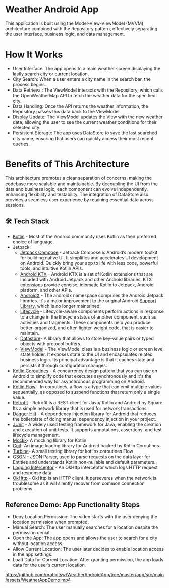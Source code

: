 # Weather Android App
This application is built using the Model-View-ViewModel (MVVM) architecture combined with the Repository pattern, effectively separating the user interface, business logic, and data management.

# How It Works
- User Interface: The app opens to a main weather screen displaying the lastly search city or current location.
- City Search: When a user enters a city name in the search bar, the process begins.
- Data Retrieval: The ViewModel interacts with the Repository, which calls the OpenWeatherMap API to fetch the weather data for the specified city.
- Data Handling: Once the API returns the weather information, the Repository passes this data back to the ViewModel.
- Display Update: The ViewModel updates the View with the new weather data, allowing the user to see the current weather conditions for their selected city.
- Persistent Storage: The app uses DataStore to save the last searched city name, ensuring that users can quickly access their most recent queries.

# Benefits of This Architecture
This architecture promotes a clear separation of concerns, making the codebase more scalable and maintainable. By decoupling the UI from the data and business logic, each component can evolve independently, enhancing flexibility and testability. The integration of DataStore also provides a seamless user experience by retaining essential data across sessions.

## 🛠 Tech Stack
- [Kotlin](https://developer.android.com/kotlin) - Most of the Android community uses Kotlin as their preferred choice of language.
- Jetpack:
    - [Jetpack Compose](https://developer.android.com/jetpack/compose) - Jetpack Compose is Android’s modern toolkit for building native UI. It simplifies and accelerates UI development on Android. Quickly bring your app to life with less code, powerful tools, and intuitive Kotlin APIs.
    - [Android KTX](https://developer.android.com/kotlin/ktx.html) - Android KTX is a set of Kotlin extensions that are included with Android Jetpack and other Android libraries. KTX extensions provide concise, idiomatic Kotlin to Jetpack, Android platform, and other APIs.
    - [AndroidX](https://developer.android.com/jetpack/androidx) - The androidx namespace comprises the Android Jetpack libraries. It's a major improvement to the original Android [Support Library](https://developer.android.com/topic/libraries/support-library/index), which is no longer maintained.
    - [Lifecycle](https://developer.android.com/topic/libraries/architecture/lifecycle) - Lifecycle-aware components perform actions in response to a change in the lifecycle status of another component, such as activities and fragments. These components help you produce better-organized, and often lighter-weight code, that is easier to maintain.
    - [Datastore](https://developer.android.com/jetpack/androidx/releases/datastore)- A library that allows to store key-value pairs or typed objects with protocol buffers.
    - [ViewModel](https://developer.android.com/topic/libraries/architecture/viewmodel) - The ViewModel class is a business logic or screen level state holder. It exposes state to the UI and encapsulates related business logic. Its principal advantage is that it caches state and persists it through configuration changes.
- [Kotlin Coroutines](https://developer.android.com/kotlin/coroutines) - A concurrency design pattern that you can use on Android to simplify code that executes asynchronously and it's the recommended way for asynchronous programming on Android.
- [Kotlin Flow](https://developer.android.com/kotlin/flow) - In coroutines, a flow is a type that can emit multiple values sequentially, as opposed to suspend functions that return only a single value.
- [Retrofit](https://square.github.io/retrofit) - Retrofit is a REST client for Java/ Kotlin and Android by Square. Its a simple network library that is used for network transactions.
- [Dagger Hilt](https://developer.android.com/training/dependency-injection/hilt-android) - A dependency injection library for Android that reduces the boilerplate of doing manual dependency injection in your project.
- [JUnit](https://developer.android.com/training/testing/local-tests) - A widely used testing framework for Java, enabling the creation and execution of unit tests. It supports annotations, assertions, and test lifecycle management.
- [Mockk](https://github.com/mockk/mockk)- A mocking library for Kotlin
- [Coil](https://coil-kt.github.io/coil/compose/)- An image loading library for Android backed by Kotlin Coroutines.
- [Turbine](https://github.com/cashapp/turbine)- A small testing library for kotlinx.coroutines Flow
- [GSON](https://github.com/google/gson) - JSON Parser, used to parse requests on the data layer for Entities and understands Kotlin non-nullable and default parameters.
- [Logging Interceptor](https://github.com/square/okhttp/blob/master/okhttp-logging-interceptor/README.md) - An OkHttp interceptor which logs HTTP request and response data.
- [OkHttp](https://github.com/square/okhttp) - OkHttp is an HTTP client. It perseveres when the network is troublesome as it will silently recover from common connection problems.

## Reference Demo: App Functionality Steps
- Deny Location Permission: The video starts with the user denying the location permission when prompted.
- Manual Search: The user manually searches for a location despite the permission denial. 
- Open the App: The app opens and allows the user to search for a city without location access. 
- Allow Current Location: The user later decides to enable location access in the app settings. 
- Load Data for Current Location: After granting permission, the app loads data for the user’s current location.

https://github.com/pratikitsw/WeatherAndroidApp/tree/master/app/src/main/assets/WeatherAppDemo.mp4
